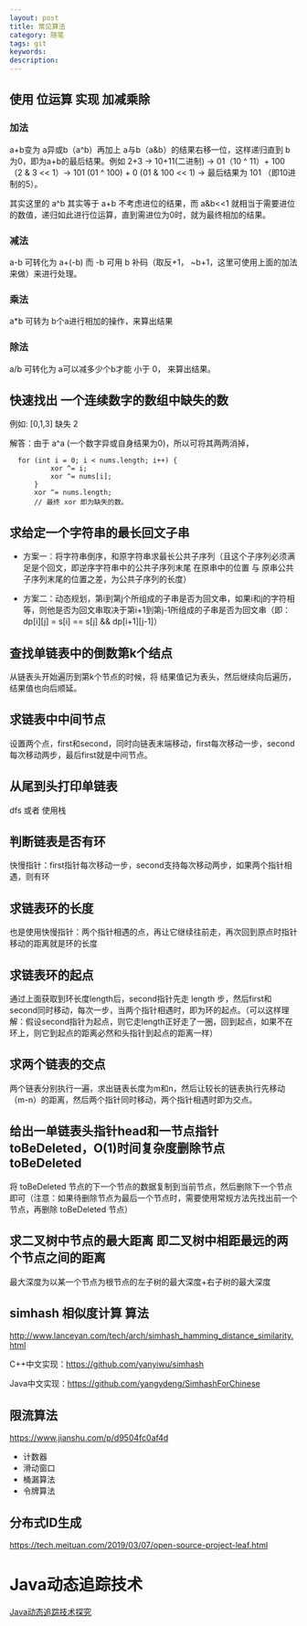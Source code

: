 ```yaml
---
layout: post
title: 常见算法
category: 随笔
tags: git
keywords:
description:
---
```


## 使用 位运算 实现 加减乘除

###  加法
a+b变为 a异或b（a^b）再加上 a与b（a&b）的结果右移一位，这样递归直到 b 为0，即为a+b的最后结果。例如 2+3 -> 10+11(二进制) -> 01（10 ^ 11）+ 100（2 & 3 << 1）-> 101 (01 ^ 100) + 0 (01 & 100 << 1) -> 最后结果为 101 （即10进制的5）。

其实这里的 a^b 其实等于 a+b 不考虑进位的结果，而 a&b<<1 就相当于需要进位的数值，递归如此进行位运算，直到需进位为0时，就为最终相加的结果。

### 减法
a-b 可转化为 a+(-b) 而 -b 可用 b 补码（取反+1， ~b+1，这里可使用上面的加法来做）来进行处理。

### 乘法
a*b 可转为 b个a进行相加的操作，来算出结果  

### 除法
a/b 可转化为 a可以减多少个b才能 小于 0， 来算出结果。

## 快速找出 一个连续数字的数组中缺失的数
例如: [0,1,3] 缺失 2

解答：由于 a^a (一个数字异或自身结果为0)，所以可将其两两消掉，

      for (int i = 0; i < nums.length; i++) {  
              xor ^= i;  
              xor ^= nums[i];  
          }
          xor ^= nums.length;
          // 最终 xor 即为缺失的数。

## 求给定一个字符串的最长回文子串

* 方案一：将字符串倒序，和原字符串求最长公共子序列（且这个子序列必须满足是个回文，即逆序字符串中的公共子序列末尾 在原串中的位置 与 原串公共子序列末尾的位置之差，为公共子序列的长度）

* 方案二：动态规划，第i到第j个所组成的子串是否为回文串，如果i和j的字符相等，则他是否为回文串取决于第i+1到第j-1所组成的子串是否为回文串（即：dp[i][j] = s[i] == s[j] && dp[i+1][j-1]）

## 查找单链表中的倒数第k个结点
从链表头开始遍历到第k个节点的时候，将 结果值记为表头，然后继续向后遍历，结果值也向后顺延。

## 求链表中中间节点
设置两个点，first和second，同时向链表末端移动，first每次移动一步，second每次移动两步，最后first就是中间节点。

## 从尾到头打印单链表
dfs 或者 使用栈

## 判断链表是否有环
快慢指针：first指针每次移动一步，second支持每次移动两步，如果两个指针相遇，则有环

## 求链表环的长度
也是使用快慢指针：两个指针相遇的点，再让它继续往前走，再次回到原点时指针移动的距离就是环的长度

## 求链表环的起点
通过上面获取到环长度length后，second指针先走 length 步，然后first和second同时移动，每次一步，当两个指针相遇时，即为环的起点。（可以这样理解：假设second指针为起点，则它走length正好走了一圈，回到起点，如果不在环上，则它到起点的距离必然和头指针到起点的距离一样）

## 求两个链表的交点
两个链表分别执行一遍，求出链表长度为m和n，然后让较长的链表执行先移动（m-n）的距离，然后两个指针同时移动，两个指针相遇时即为交点。

## 给出一单链表头指针head和一节点指针 toBeDeleted，O(1)时间复杂度删除节点 toBeDeleted
将 toBeDeleted 节点的下一个节点的数据复制到当前节点，然后删除下一个节点即可（注意：如果待删除节点为最后一个节点时，需要使用常规方法先找出前一个节点，再删除 toBeDeleted 节点）

## 求二叉树中节点的最大距离 即二叉树中相距最远的两个节点之间的距离
最大深度为以某一个节点为根节点的左子树的最大深度+右子树的最大深度


## simhash 相似度计算 算法

http://www.lanceyan.com/tech/arch/simhash_hamming_distance_similarity.html

C++中文实现：https://github.com/yanyiwu/simhash

Java中文实现：https://github.com/yangydeng/SimhashForChinese

## 限流算法

https://www.jianshu.com/p/d9504fc0af4d

* 计数器
* 滑动窗口
* 桶漏算法
* 令牌算法

## 分布式ID生成

https://tech.meituan.com/2019/03/07/open-source-project-leaf.html

# Java动态追踪技术
[Java动态追踪技术探究](https://tech.meituan.com/2019/02/28/java-dynamic-trace.html)
